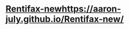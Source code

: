 # [Rentifax-new](https://aaron-july.github.io/Rentifax-new/)https://aaron-july.github.io/Rentifax-new/

